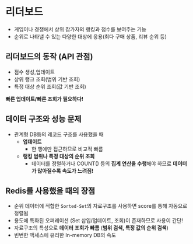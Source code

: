 # 리더보드 
- 게임이나 경쟁에서 상위 참가자의 랭킹과 점수를 보여주는 기능
- 순위로 나타낼 수 있는 다양한 대상에 응용(최다 구매 상품, 리뷰 순위 등)

## 리더보드의 동작 (API 관점)
- 점수 생성,업데이트
- 상위 랭크 조회(범위 기반 조회)
- 특정 대상 순위 조회(값 기반 조회)

**빠른 업데이트/빠른 조회가 필요하다!**

## 데이터 구조와 성능 문제
- 관계형 DB등의 레코드 구조를 사용했을 때 
  - **업데이트**
    - 한 행에만 접근하므로 비교적 빠름
  - **랭킹 범위나 특정 대상의 순위 조회**
    - 데이터를 정렬하거나 COUNT() 등의 **집계 연산을 수행**해야 하므로 **데이터가 많아질수록 속도가 느려짐!**

## Redis를 사용했을 때의 장점
- 순위 데이터에 적합한 `Sorted-Set`의 자료구조를 사용하면 score를 통해 자동으로 정렬됨
- 용도에 특화된 오퍼레이션 (Set 삽입/업데이트, 조회)이 존재하므로 사용이 간단!
- 자료구조의 특성으로 **데이터 조회가 빠름** (**범위 검색, 특정 값의 순위 검색**)
- 빈번한 액세스에 유리한 In-memory DB의 속도


